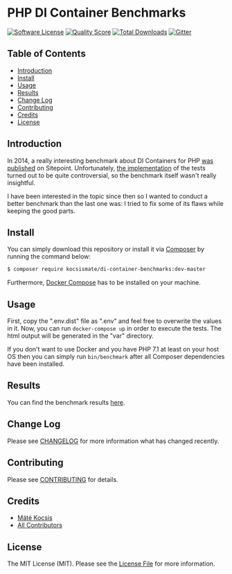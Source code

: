 # PHP DI Container Benchmarks

[![Software License][ico-license]](LICENSE.md)
[![Quality Score][ico-code-quality]][link-code-quality]
[![Total Downloads][ico-downloads]][link-downloads]
[![Gitter][ico-gitter]][link-gitter]

## Table of Contents

* [Introduction](#introduction)
* [Install](#install)
* [Usage](#usage)
* [Results](#results)
* [Change Log](#change-log)
* [Contributing](#contributing)
* [Credits](#credits)
* [License](#license)

## Introduction

In 2014, a really interesting benchmark about DI Containers for PHP
[was published](https://www.sitepoint.com/php-dependency-injection-container-performance-benchmarks/) on Sitepoint.
Unfortunately, [the implementation](https://github.com/TomBZombie/php-dependency-injection-benchmarks) of the tests
turned out to be quite controversial, so the benchmark itself wasn't really insightful.

I have been interested in the topic since then so I wanted to conduct a better benchmark than the last one was: I tried
to fix some of its flaws while keeping the good parts.

## Install

You can simply download this repository or install it via [Composer](https://getcomposer.org) by running the command
below:

```bash
$ composer require kocsismate/di-container-benchmarks:dev-master
```

Furthermore, [Docker Compose](https://www.docker.com/products/docker-compose) has to be installed on your machine.

## Usage

First, copy the ".env.dist" file as ".env" and feel free to overwrite the values in it. Now, you can run
`docker-compose up` in order to execute the tests. The html output will be generated in the "var" directory.

If you don't want to use Docker and you have PHP 7.1 at least on your host OS then you can simply run `bin/benchmark`
after all Composer dependencies have been installed.

## Results

You can find the benchmark results [here](https://rawgit.com/kocsismate/php-di-container-benchmarks/master/var/benchmark.html).

## Change Log

Please see [CHANGELOG](CHANGELOG.md) for more information what has changed recently.

## Contributing

Please see [CONTRIBUTING](CONTRIBUTING.md) for details.

## Credits

- [Máté Kocsis][link-author]
- [All Contributors][link-contributors]

## License

The MIT License (MIT). Please see the [License File](LICENSE.md) for more information.

[ico-license]: https://img.shields.io/badge/license-MIT-brightgreen.svg
[ico-code-quality]: https://img.shields.io/scrutinizer/g/kocsismate/php-di-container-benchmarks.svg
[ico-downloads]: https://img.shields.io/packagist/dt/kocsismate/di-container-benchmarks.svg
[ico-gitter]: https://badges.gitter.im/kocsismate/php-di-container-benchmarks.svg

[link-code-quality]: https://scrutinizer-ci.com/g/kocsismate/php-di-container-benchmarks
[link-downloads]: https://packagist.org/packages/kocsismate/php-di-container-benchmarks
[link-gitter]: https://gitter.im/kocsismate/php-di-container-benchmarks?utm_source=badge&utm_medium=badge&utm_campaign=pr-badge
[link-author]: https://github.com/kocsismate
[link-contributors]: ../../contributors
